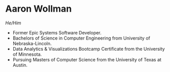 <!--
**12wollmana/12wollmana** is a ✨ _special_ ✨ repository because its `README.md` (this file) appears on your GitHub profile.

Here are some ideas to get you started:

- 🔭 I’m currently working on ...
- 🌱 I’m currently learning ...
- 👯 I’m looking to collaborate on ...
- 🤔 I’m looking for help with ...
- 💬 Ask me about ...
- 📫 How to reach me: ...
- 😄 Pronouns: ...
- ⚡ Fun fact: ...
-->

# Aaron Wollman
<em>He/Him</em>
<ul>
  <li>
    Former Epic Systems Software Developer.
  </li>
  <li>
    Bachelors of Science in Computer Engineering from University of Nebraska-Lincoln.
  </li>
  <li>
    Data Analytics & Visualizations Bootcamp Certificate from the University of Minnesota.
  </li>
  <li>
    Pursuing Masters of Computer Science from the University of Texas at Austin.
  </li>
</ul>


